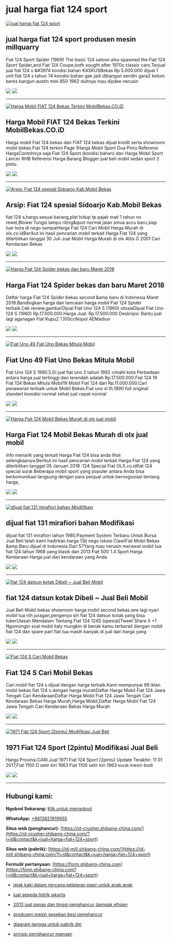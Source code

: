 # jual harga fiat 124 sport

<a href="https://swt.shibang-china.com/?l=id&img&k=jual+harga+fiat+124+sport" target="_blank">![jual harga fiat 124 sport](http://static.shibang-china.com/all-800x300/1183.jpg)</a>

## jual harga fiat 124 sport produsen mesin millquarry
Fiat 124 Sport Spider (1969) The basic 124 saloon also spawned the Fiat 124 Sport Spider,and Fiat 124 Coupe,both sought after 1970s classic cars.Terjual jual fiat 124 s &#3974 kondisi bahan KASKUSBekas Rp 5.000.000 dijual 1 unit fiat 124 s tahun 74 kondisi bahan gak jadi dibangun sendiri gara2 belum beres bangun austin mini 850 1962 duitnya mau dipake nerusin


<a href="https://whatsapp.shibangsoft.com/WhatsApp.php" target="_blank" title="WhatsApp">![](http://static.shibang-china.com/icon/whatsapp.png)</a> <a href="https://swt.shibang-china.com/?l=id&icon&k=jual+harga+fiat+124+sport" target="_blank">![](http://static.shibang-china.com/icon/chat-id.png)</a>

---

<a href="https://swt.shibang-china.com/?l=id&img&k=jual+harga+fiat+124+sport" target="_blank">![Harga Mobil FIAT 124 Bekas Terkini MobilBekas.CO.iD](http://static.shibang-china.com/all-800x300/84.jpg)</a>

## Harga Mobil FIAT 124 Bekas Terkini MobilBekas.CO.iD
Harga mobil Fiat 124 bekas dan FIAT 124 bekas dijual kredit serta showroom mobil bekas Fiat 124 terkini Page 1Harga Mobil Sport Dua Pintu Referensi HargaContohnya saja Fiat 124 Sport.(kondisi bahan) dan Harga Mobil Sport Lancer RHB Referensi Harga Barang Blogger jual beli mobil sedan sport 2 pintu.


<a href="https://whatsapp.shibangsoft.com/WhatsApp.php" target="_blank" title="WhatsApp">![](http://static.shibang-china.com/icon/whatsapp.png)</a> <a href="https://swt.shibang-china.com/?l=id&icon&k=jual+harga+fiat+124+sport" target="_blank">![](http://static.shibang-china.com/icon/chat-id.png)</a>

---

<a href="https://swt.shibang-china.com/?l=id&img&k=jual+harga+fiat+124+sport" target="_blank">![Arsip: Fiat 124 spesial Sidoarjo Kab.Mobil Bekas](http://static.shibang-china.com/all-800x300/1100.jpg)</a>

## Arsip: Fiat 124 spesial Sidoarjo Kab.Mobil Bekas
fiat 124 s,harga sesuai barang,plat hidup tp pajak mati 1 tahun no rewel,Blower fungsi lampu riting&quot normal jalan smua accu baru,siap luar kota di nego sampaiHarga Fiat 124 Cari Mobil Harga Murah di olx.co.idBerikut ini hasil pencarian mobil terkait Harga Fiat 124 yang diterbitkan tanggal 30 Juli Jual Mobil Harga Murah di olx Altis G 2001 Cari Kendaraan Bekas


<a href="https://whatsapp.shibangsoft.com/WhatsApp.php" target="_blank" title="WhatsApp">![](http://static.shibang-china.com/icon/whatsapp.png)</a> <a href="https://swt.shibang-china.com/?l=id&icon&k=jual+harga+fiat+124+sport" target="_blank">![](http://static.shibang-china.com/icon/chat-id.png)</a>

---

<a href="https://swt.shibang-china.com/?l=id&img&k=jual+harga+fiat+124+sport" target="_blank">![Harga Fiat 124 Spider bekas dan baru Maret 2018](http://static.shibang-china.com/all-800x300/1156.jpg)</a>

## Harga Fiat 124 Spider bekas dan baru Maret 2018
Daftar harga Fiat 124 Spider bekas second &amp baru di Indonesia Maret 2018.Bandingkan harga dan temukan harga mobil Fiat 124 Spider terbaik.Cek review,gambarDijual Fiat Uno 124 S (1960) otosiaDijual Fiat Uno 124 S (1960) Rp.17.500.000.Harga Jual: Rp.17.500.000 Deskripsi: Bantu jual lagi aganagan Fiat Kupu2 1.100ccNopol AEMadiun


<a href="https://whatsapp.shibangsoft.com/WhatsApp.php" target="_blank" title="WhatsApp">![](http://static.shibang-china.com/icon/whatsapp.png)</a> <a href="https://swt.shibang-china.com/?l=id&icon&k=jual+harga+fiat+124+sport" target="_blank">![](http://static.shibang-china.com/icon/chat-id.png)</a>

---

<a href="https://swt.shibang-china.com/?l=id&img&k=jual+harga+fiat+124+sport" target="_blank">![Fiat Uno 49 Fiat Uno Bekas Mitula Mobil](http://static.shibang-china.com/all-800x300/326.jpg)</a>

## Fiat Uno 49 Fiat Uno Bekas Mitula Mobil
Fiat Uno 124 S 1990.5.Di jual fiat uno 2 tahun 1992 cimahi kota Perbedaan antara harga jual tertinggi dan terendah adalah Rp.17.500.000.Fiat 124 19 Fiat 124 Bekas Mitula Mobil19 Mobil Fiat 124 dari Rp.11.000.000.Cari penawaran terbaik untuk Mobil Bekas.Fiat uno sl th.1990 full original standart komdisi normal sehat jual cepat normal


<a href="https://whatsapp.shibangsoft.com/WhatsApp.php" target="_blank" title="WhatsApp">![](http://static.shibang-china.com/icon/whatsapp.png)</a> <a href="https://swt.shibang-china.com/?l=id&icon&k=jual+harga+fiat+124+sport" target="_blank">![](http://static.shibang-china.com/icon/chat-id.png)</a>

---

<a href="https://swt.shibang-china.com/?l=id&img&k=jual+harga+fiat+124+sport" target="_blank">![Harga Fiat 124 Mobil Bekas Murah di olx jual mobil](http://static.shibang-china.com/all-800x300/1433.jpg)</a>

## Harga Fiat 124 Mobil Bekas Murah di olx jual mobil
Info menarik yang terkait Harga Fiat 124 bisa anda lihat selengkapnya.Berikut ini hasil pencarian mobil terkait Harga Fiat 124 yang diterbitkan tanggal 05 Januari 2018 :124 Special Fiat OLX.co.idfiat 124 special surat Beberapa mobil sport yang populer antara Anda bisa berkomunikasi langsung dengan para penjual untuk bernegosiasi tentang harga,


<a href="https://whatsapp.shibangsoft.com/WhatsApp.php" target="_blank" title="WhatsApp">![](http://static.shibang-china.com/icon/whatsapp.png)</a> <a href="https://swt.shibang-china.com/?l=id&icon&k=jual+harga+fiat+124+sport" target="_blank">![](http://static.shibang-china.com/icon/chat-id.png)</a>

---

<a href="https://swt.shibang-china.com/?l=id&img&k=jual+harga+fiat+124+sport" target="_blank">![dijual fiat 131 mirafiori bahan Modifikasi](http://static.shibang-china.com/all-800x300/963.jpg)</a>

## dijual fiat 131 mirafiori bahan Modifikasi
dijual fiat 131 mirafiori tahun 1980,Payment System Terbaru Untuk Bursa Jual Beli telah kami hadirkan.harga 13jt nego lokasi CiawiFiat Mobil Bekas &amp Baru dijual di Indonesia Dari 57Yang mau nerusin merawat mobil tua fiat 124 tahun 1968 yang klasik dan 2013 Fiat 500 1.4 Sport Harga Kendaraan Harga jual dari kendaraan yang Anda


<a href="https://whatsapp.shibangsoft.com/WhatsApp.php" target="_blank" title="WhatsApp">![](http://static.shibang-china.com/icon/whatsapp.png)</a> <a href="https://swt.shibang-china.com/?l=id&icon&k=jual+harga+fiat+124+sport" target="_blank">![](http://static.shibang-china.com/icon/chat-id.png)</a>

---

<a href="https://swt.shibang-china.com/?l=id&img&k=jual+harga+fiat+124+sport" target="_blank">![fiat 124 datsun kotak Dibeli ~ Jual Beli Mobil](http://static.shibang-china.com/all-800x300/1422.jpg)</a>

## fiat 124 datsun kotak Dibeli ~ Jual Beli Mobil
Jual Beli Mobil bekas showroom harga mobil second bekas.ane lagi nyari mobil tua nih juragan,pengenya sih fiat 124 datsun kotak yang bisa tukerUlasan Mendalam Tentang Fiat 124 124S (spesial)Tweet Share 0 +1 Ngomongin soal mobil italy mungkin di benak kamu terberait dengan mobil fiat 124 dan spare part fiat tua masih banyak di jual dari harga yang


<a href="https://whatsapp.shibangsoft.com/WhatsApp.php" target="_blank" title="WhatsApp">![](http://static.shibang-china.com/icon/whatsapp.png)</a> <a href="https://swt.shibang-china.com/?l=id&icon&k=jual+harga+fiat+124+sport" target="_blank">![](http://static.shibang-china.com/icon/chat-id.png)</a>

---

<a href="https://swt.shibang-china.com/?l=id&img&k=jual+harga+fiat+124+sport" target="_blank">![Fiat 124 S Cari Mobil Bekas](http://static.shibang-china.com/all-800x300/949.jpg)</a>

## Fiat 124 S Cari Mobil Bekas
Cari mobil fiat 124 s dijual dengan harga terbaik.Kami mempunyai 99 iklan mobil bekas fiat 124 s dengan harga murahDaftar Harga Mobil Fiat 124 Jawa Tengah Cari KendaraanDaftar Harga Mobil Fiat 124 Jawa Tengah Cari Kendaraan Bekas Harga Murah,Harga Mobil,Daftar Harga Mobil Fiat 124 Jawa Tengah Cari Kendaraan Bekas Harga Murah


<a href="https://whatsapp.shibangsoft.com/WhatsApp.php" target="_blank" title="WhatsApp">![](http://static.shibang-china.com/icon/whatsapp.png)</a> <a href="https://swt.shibang-china.com/?l=id&icon&k=jual+harga+fiat+124+sport" target="_blank">![](http://static.shibang-china.com/icon/chat-id.png)</a>

---

<a href="https://swt.shibang-china.com/?l=id&img&k=jual+harga+fiat+124+sport" target="_blank">![1971 Fiat 124 Sport (2pintu) Modifikasi Jual Beli](http://static.shibang-china.com/all-800x300/629.jpg)</a>

## 1971 Fiat 124 Sport (2pintu) Modifikasi Jual Beli
Harga Provinsi.CARI.Jual 1971 Fiat 124 Sport (2pintu) Update Terakhir: 11 01 2017,Fiat 1100 D setir kiri 1963 Fiat 1100 setir kiri 1963 surat mesin bodi

<a href="https://whatsapp.shibangsoft.com/WhatsApp.php" target="_blank" title="WhatsApp">![](http://static.shibang-china.com/icon/whatsapp.png)</a> <a href="https://swt.shibang-china.com/?l=id&icon&k=jual+harga+fiat+124+sport" target="_blank">![](http://static.shibang-china.com/icon/chat-id.png)</a>

---
## Hubungi kami:

**Ngobrol Sekarang:** [Klik untuk mengobrol](https://swt.shibang-china.com?l=id&contact&k=jual+harga+fiat+124+sport)

**WhatsApp:**  [+8613621919955](https://whatsapp.shibangsoft.com/WhatsApp.php)

**Situs web (penghancur):** [https://id-crusher.shibang-china.com/](https://id-crusher.shibang-china.com/?l=id&contact&k=jual+harga+fiat+124+sport)

**Situs web (pabrik):** [https://id-mill.shibang-china.com/](https://id-mill.shibang-china.com/?l=id&contact&k=jual+harga+fiat+124+sport)

**Formulir pertanyaan:** [https://form.shibang-china.com](https://form.shibang-china.com?l=id&contact&k=jual+harga+fiat+124+sport)

* [jejak kaki dalam rencana pelajaran pasir untuk anak anak](../35/jejak%20kaki%20dalam%20rencana%20pelajaran%20pasir%20untuk%20anak%20anak.md)

* [jual sepeda listrik jakarta](../34/jual%20sepeda%20listrik%20jakarta.md)

* [2013 jual panas dan tinggi penghancur dampak efisien](../39/2013%20jual%20panas%20dan%20tinggi%20penghancur%20dampak%20efisien.md)

* [produsen mesin gesekan besi penghancur](../33/produsen%20mesin%20gesekan%20besi%20penghancur.md)

* [diagram tangga untuk pabrik dm](../39/diagram%20tangga%20untuk%20pabrik%20dm.md)

* [prinsip penghancur mangan](../35/prinsip%20penghancur%20mangan.md)